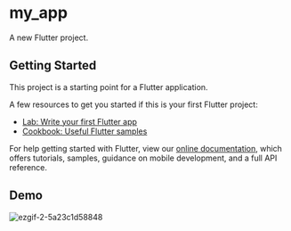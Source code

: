 # my_app

A new Flutter project.

## Getting Started

This project is a starting point for a Flutter application.

A few resources to get you started if this is your first Flutter project:

- [Lab: Write your first Flutter app](https://flutter.dev/docs/get-started/codelab)
- [Cookbook: Useful Flutter samples](https://flutter.dev/docs/cookbook)

For help getting started with Flutter, view our 
[online documentation](https://flutter.dev/docs), which offers tutorials, 
samples, guidance on mobile development, and a full API reference.


## Demo

![ezgif-2-5a23c1d58848](https://user-images.githubusercontent.com/23612161/63639957-fb1b2900-c6cc-11e9-91da-2b2b7f43fae2.gif)
